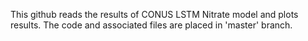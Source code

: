 This github reads the results of CONUS LSTM Nitrate model and plots results.
The code and associated files are placed in 'master' branch.

